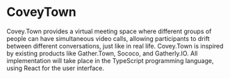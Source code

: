 # CoveyTown
 Covey.Town provides a virtual meeting space where different groups of people can have simultaneous video calls, allowing participants to drift between different conversations, just like in real life. Covey.Town is inspired by existing products like Gather.Town, Sococo, and Gatherly.IO. All implementation will take place in the TypeScript programming language, using React for the user interface.
